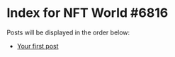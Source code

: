 # Index for NFT World #6816
Posts will be displayed in the order below:

- [Your first post](./001-first.md)

